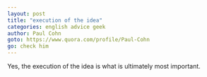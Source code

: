 ```yaml
---
layout: post
title: "execution of the idea"
categories: english advice geek
author: Paul Cohn
goto: https://www.quora.com/profile/Paul-Cohn
go: check him
---
```

Yes, the execution of the idea is what is ultimately most important.

